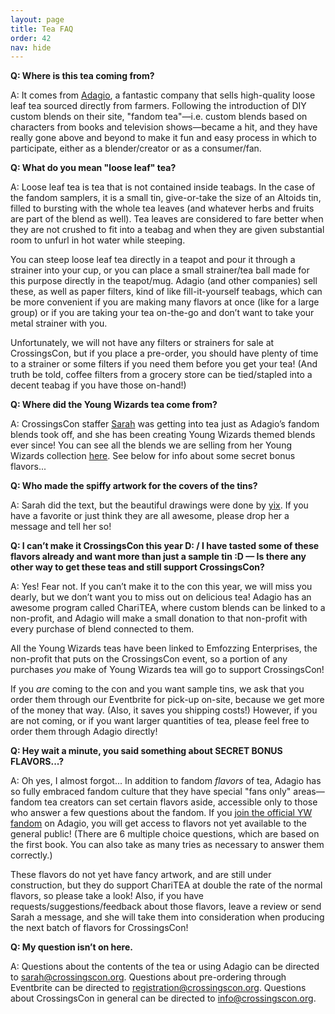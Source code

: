 ```yaml
---
layout: page
title: Tea FAQ
order: 42
nav: hide
---
```

**Q: Where is this tea coming from?**

A: It comes from [Adagio](http://adagio.com), a fantastic company that sells high-quality loose leaf tea sourced directly from farmers. Following the introduction of DIY custom blends on their site, "fandom tea"—i.e. custom blends based on characters from books and television shows—became a hit, and they have really gone above and beyond to make it fun and easy process in which to participate, either as a blender/creator or as a consumer/fan.
 
**Q: What do you mean "loose leaf" tea?**

A: Loose leaf tea is tea that is not contained inside teabags. In the case of the fandom samplers, it is a small tin, give-or-take the size of an Altoids tin, filled to bursting with the whole tea leaves (and whatever herbs and fruits are part of the blend as well). Tea leaves are considered to fare better when they are not crushed to fit into a teabag and when they are given substantial room to unfurl in hot water while steeping.
 
You can steep loose leaf tea directly in a teapot and pour it through a strainer into your cup, or you can place a small strainer/tea ball made for this purpose directly in the teapot/mug. Adagio (and other companies) sell these, as well as paper filters, kind of like fill-it-yourself teabags, which can be more convenient if you are making many flavors at once (like for a large group) or if you are taking your tea on-the-go and don’t want to take your metal strainer with you.
 
Unfortunately, we will not have any filters or strainers for sale at CrossingsCon, but if you place a pre-order, you should have plenty of time to a strainer or some filters if you need them before you get your tea! (And truth be told, coffee filters from a grocery store can be tied/stapled into a decent teabag if you have those on-hand!)
 
**Q: Where did the Young Wizards tea come from?**

A: CrossingsCon staffer [Sarah](http://jenesaispourquoi.tumblr.com) was getting into tea just as Adagio’s fandom blends took off, and she has been creating Young Wizards themed blends ever since! You can see all the blends we are selling from her Young Wizards collection [here](https://www.adagio.com/signature_blend/group.html?group=347). See below for info about some secret bonus flavors...
 
**Q: Who made the spiffy artwork for the covers of the tins?**

A: Sarah did the text, but the beautiful drawings were done by [yix](http://sheeplocked.tumblr.com). If you have a favorite or just think they are all awesome, please drop her a message and tell her so!
 
**Q: I can’t make it CrossingsCon this year D: / I have tasted some of these flavors already and want more than just a sample tin :D — Is there any other way to get these teas and still support CrossingsCon?**

A: Yes! Fear not. If you can’t make it to the con this year, we will miss you dearly, but we don’t want you to miss out on delicious tea! Adagio has an awesome program called ChariTEA, where custom blends can be linked to a non-profit, and Adagio will make a small donation to that non-profit with every purchase of blend connected to them.
 
All the Young Wizards teas have been linked to Emfozzing Enterprises, the non-profit that puts on the CrossingsCon event, so a portion of any purchases *you* make of Young Wizards tea will go to support CrossingsCon!
 
If you *are* coming to the con and you want sample tins, we ask that you order them through our Eventbrite for pick-up on-site, because we get more of the money that way. (Also, it saves you shipping costs!) However, if you are not coming, or if you want larger quantities of tea, please feel free to order them through Adagio directly!
 
**Q: Hey wait a minute, you said something about SECRET BONUS FLAVORS...?**

A: Oh yes, I almost forgot...
In addition to fandom *flavors* of tea, Adagio has so fully embraced fandom culture that they have special "fans only" areas—fandom tea creators can set certain flavors aside, accessible only to those who answer a few questions about the fandom. If you [join the official YW fandom](https://www.adagio.com/signature_blend/join_the_fandom.html?group=347) on Adagio, you will get access to flavors not yet available to the general public! (There are 6 multiple choice questions, which are based on the first book. You can also take as many tries as necessary to answer them correctly.)
 
These flavors do not yet have fancy artwork, and are still under construction, but they do support ChariTEA at double the rate of the normal flavors, so please take a look! Also, if you have requests/suggestions/feedback about those flavors, leave a review or send Sarah a message, and she will take them into consideration when producing the next batch of flavors for CrossingsCon!
 
**Q: My question isn’t on here.**

A: Questions about the contents of the tea or using Adagio can be directed to <sarah@crossingscon.org>. Questions about pre-ordering through Eventbrite can be directed to <registration@crossingscon.org>. Questions about CrossingsCon in general can be directed to <info@crossingscon.org>.
